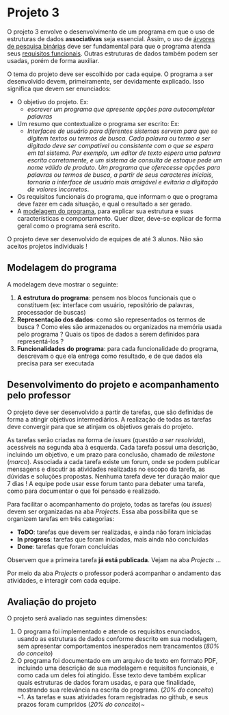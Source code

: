 # Projeto 3

O projeto 3 envolve o desenvolvimento de um programa em que o uso de estruturas de dados **associativas** seja essencial. Assim, o uso de [árvores de pesquisa binárias](https://wiki.sj.ifsc.edu.br/index.php/PRG29003:_Introdu%C3%A7%C3%A3o_a_%C3%A1rvores_bin%C3%A1rias#Um_exemplo_de_.C3.A1rvore_de_pesquisa_bin.C3.A1ria) deve ser fundamental para que o programa atenda seus [requisitos funcionais](https://homepages.dcc.ufmg.br/~figueiredo/disciplinas/aulas/req-funcional-rnf_v01.pdf). Outras estruturas de dados também podem ser usadas, porém de forma auxiliar.

O tema do projeto deve ser escolhido por cada equipe. O programa a ser desenvolvido devem, primeiramente, ser devidamente explicado. Isso significa que devem ser enunciados:
* O objetivo do projeto. Ex:
  * *escrever um programa que apresente opções para autocompletar palavras*
* Um resumo que contextualize o programa ser escrito: Ex:
  * _Interfaces de usuário para diferentes sistemas servem para que se digitem textos ou termos de busca. Cada palavra ou termo a ser digitado deve ser compatível ou consistente com o que se espera em tal sistema. Por exemplo, um editor de texto espera uma palavra escrita corretamente, e um sistema de consulta de estoque pede um nome válido de produto. Um programa que oferecesse opções para palavras ou termos de busca, a partir de seus caracteres iniciais, tornaria a interface de usuário mais amigável e evitaria a digitação de valores incorretos_.
* Os requisitos funcionais do programa, que informam o que o programa deve fazer em cada situação, e qual o resultado a ser gerado.
* A [modelagem do programa](https://pt.wikipedia.org/wiki/Modelagem_de_software), para explicar sua estrutura e suas características e comportamento. Quer dizer, deve-se explicar de forma geral como o programa será escrito.

O projeto deve ser desenvolvido de equipes de até 3 alunos. Não são aceitos projetos individuais ! 

## Modelagem do programa

A modelagem deve mostrar o seguinte:
1. **A estrutura do programa**: pensem nos blocos funcionais que o constituem (ex: interface com usuário, repositório de palavras, processador de buscas)
2. **Representação dos dados**: como são representados os termos de busca ? Como eles são armazenados ou organizados na memória usada pelo programa ? Quais os tipos de dados a serem definidos para representá-los ?
3. **Funcionalidades do programa**: para cada funcionalidade do programa, descrevam o que ela entrega como resultado, e de que dados ela precisa para ser executada

## Desenvolvimento do projeto e acompanhamento pelo professor

O projeto deve ser desenvolvido a partir de tarefas, que são definidas de forma a atingir objetivos intermediários. A realização de todas as tarefas deve convergir para que se atinjam os objetivos gerais do projeto. 

As tarefas serão criadas na forma de *issues* (*questão a ser resolvida*), acessíveis na segunda aba à esquerda. Cada tarefa possui uma descrição, incluindo um objetivo, e um prazo para conclusão, chamado de *milestone* (*marco*). Associada a cada tarefa existe um forum, onde se podem publicar mensagens e discutir as atividades realizadas no escopo da tarefa, as dúvidas e soluções propostas. Nenhuma tarefa deve ter duração maior que 7 dias ! A equipe pode usar esse forum tanto para debater uma tarefa, como para documentar o que foi pensado e realizado.

Para facilitar o acompanhamento do projeto, todas as tarefas (ou *issues*) devem ser organizadas na aba *Projects*. Essa aba possibilita que se organizem tarefas em três categorias:
* **ToDO**: tarefas que devem ser realizadas, e ainda não foram iniciadas
* **In progress**: tarefas que foram iniciadas, mais ainda não concluídas
* **Done**: tarefas que foram concluídas

Observem que a primeira tarefa **já está publicada**. Vejam na aba *Projects* ...

Por meio da aba *Projects* o professor poderá acompanhar o andamento das atividades, e interagir com cada equipe.

## Avaliação do projeto

O projeto será avaliado nas seguintes dimensões:
1. O programa foi implementado e atende os requisitos enunciados, usando as estruturas de dados conforme descrito em sua modelagem, sem apresentar comportamentos inesperados nem trancamentos (*80% do conceito*)
1. O programa foi documentado em um arquivo de texto em formato PDF, incluindo uma descrição de sua modelagem e requisitos funcionais, e como cada um deles foi atingido. Esse texto deve também explicar quais estruturas de dados foram usadas, e para que finalidade, mostrando sua relevância na escrita do programa. (*20% do conceito*)
~1. As tarefas e suas atividades foram registradas no github, e seus prazos foram cumpridos (*20% do conceito*)~
